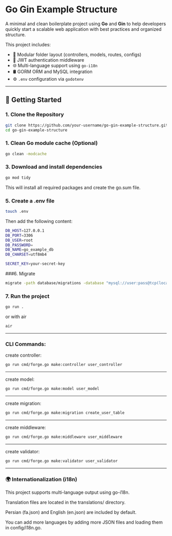 # Go Gin Example Structure

A minimal and clean boilerplate project using **Go** and **Gin** to help developers quickly start a scalable web application with best practices and organized structure.

This project includes:
- 🧱 Modular folder layout (controllers, models, routes, configs)
- 🔐 JWT authentication middleware
- 🌐 Multi-language support using `go-i18n`
- 🛢️ GORM ORM and MySQL integration
- ⚙️ `.env` configuration via `godotenv`

---

## 🚀 Getting Started

### 1. Clone the Repository

```bash
git clone https://github.com/your-username/go-gin-example-structure.git
cd go-gin-example-structure
```


### 1. Clean Go module cache (Optional)

```bash
go clean -modcache
```

### 3. Download and install dependencies

```bash
go mod tidy
```
This will install all required packages and create the go.sum file.

### 5. Create a .env file

```bash
touch .env
```

Then add the following content:
```bash
DB_HOST=127.0.0.1
DB_PORT=3306
DB_USER=root
DB_PASSWORD=
DB_NAME=go_example_db
DB_CHARSET=utf8mb4

SECRET_KEY=your-secret-key

```

###6. Migrate

```bash
migrate -path database/migrations -database "mysql://user:pass@tcp(localhost:3306)/dbname" up
```

### 7. Run the project

```bash
go run .
```

or with air

```bash
air
```
---


### CLI Commands:

create controller:

```bash
go run cmd/forge.go make:controller user_controller
```
---

create model:

```bash
go run cmd/forge.go make:model user_model
```
---

create migration:

```bash
go run cmd/forge.go make:migration create_user_table
```
---

create middleware:

```bash
go run cmd/forge.go make:middleware user_middleware
```
---

create validator:

```bash
go run cmd/forge.go make:validator user_validator
```
---

### 🌍 Internationalization (i18n)
This project supports multi-language output using go-i18n.

Translation files are located in the translations/ directory.

Persian (fa.json) and English (en.json) are included by default.

You can add more languages by adding more JSON files and loading them in config/i18n.go.





